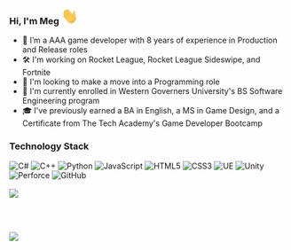 ### Hi, I'm Meg <img src="wave.gif" width="30" height="30"/>



- 💼 I’m a AAA game developer with 8 years of experience in Production and Release roles
- 🛠️ I'm working on Rocket League, Rocket League Sideswipe, and Fortnite
- 👀 I'm looking to make a move into a Programming role
- 📖 I'm currently enrolled in Western Governers University's BS Software Engineering program
- 🎓 I've previously earned a BA in English, a MS in Game Design, and a Certificate from The Tech Academy's Game Developer Bootcamp

### Technology Stack
![C#](https://img.shields.io/badge/-C%23-512BD4?style=flat-square&logo=csharp&logoColor=white)
![C++](https://img.shields.io/badge/-C++-00599C?style=flat-square&logo=cplusplus&logoColor=white)
![Python](https://img.shields.io/badge/-Python-3776AB?style=flat-square&logo=python&logoColor=white)
![JavaScript](https://img.shields.io/badge/-JavaScript-F7DF1E?style=flat-square&logo=javascript&logoColor=white)
![HTML5](https://img.shields.io/badge/-HTML5-E34F26?style=flat-square&logo=html5&logoColor=white)
![CSS3](https://img.shields.io/badge/-CSS3-1572B6?style=flat-square&logo=css3&logoColor=white)
![UE](https://img.shields.io/badge/-Unreal-0E1128?style=flat-square&logo=unrealengine&logoColor=white)
![Unity](https://img.shields.io/badge/-Unity-000000?style=flat-square&logo=unity&logoColor=white)
![Perforce](https://img.shields.io/badge/-Perforce-404040?style=flat-square&logo=perforce&logoColor=white)
![GitHub](https://img.shields.io/badge/-GitHub-181717?style=flat-square&logo=github&logoColor=white)









<a href="https://github.com/megleedev/github-readme-stats">
  <img height=200 align="center" src="https://github-readme-stats.vercel.app/api?username=megleedev&show_icons=true&theme=transparent&rank_icon=github" />
</a>

<br><br>

![](https://komarev.com/ghpvc/?username=megleedev)

